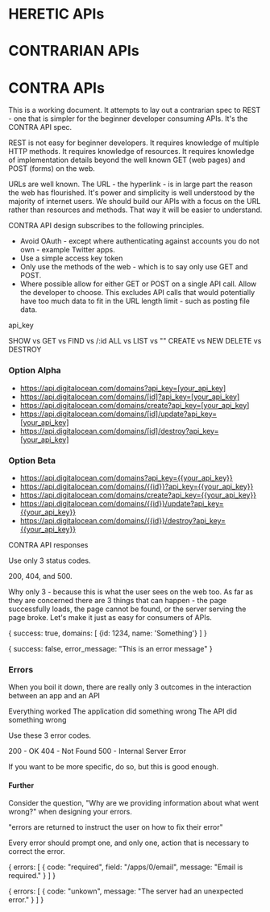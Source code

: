
# HERETIC APIs

# CONTRARIAN APIs

# CONTRA APIs

This is a working document. It attempts to lay out a contrarian spec to REST - one that is simpler for the beginner developer consuming APIs. It's the CONTRA API spec.

REST is not easy for beginner developers. It requires knowledge of multiple HTTP methods. It requires knowledge of resources. It requires knowledge of implementation details beyond the well known GET (web pages) and POST (forms) on the web. 

URLs are well known. The URL - the hyperlink - is in large part the reason the web has flourished. It's power and simplicity is well understood by the majority of internet users. We should build our APIs with a focus on the URL rather than resources and methods. That way it will be easier to understand. 

CONTRA API design subscribes to the following principles. 

* Avoid OAuth - except where authenticating against accounts you do not own - example Twitter apps. 
* Use a simple access key token
* Only use the methods of the web - which is to say only use GET and POST. 
* Where possible allow for either GET or POST on a single API call. Allow the developer to choose. This excludes API calls that would potentially have too much data to fit in the URL length limit - such as posting file data.


api_key

SHOW vs GET vs FIND vs /:id
ALL vs LIST vs ""
CREATE vs NEW
DELETE vs DESTROY


### Option Alpha

* https://api.digitalocean.com/domains?api_key=[your_api_key]
* https://api.digitalocean.com/domains/[id]?api_key=[your_api_key]
* https://api.digitalocean.com/domains/create?api_key=[your_api_key]
* https://api.digitalocean.com/domains/[id]/update?api_key=[your_api_key]
* https://api.digitalocean.com/domains/[id]/destroy?api_key=[your_api_key]

### Option Beta

* https://api.digitalocean.com/domains?api_key={{your_api_key}}
* https://api.digitalocean.com/domains/{{id}}?api_key={{your_api_key}}
* https://api.digitalocean.com/domains/create?api_key={{your_api_key}}
* https://api.digitalocean.com/domains/{{id}}/update?api_key={{your_api_key}}
* https://api.digitalocean.com/domains/{{id}}/destroy?api_key={{your_api_key}}

CONTRA API responses

Use only 3 status codes. 

200, 404, and 500.

Why only 3 - because this is what the user sees on the web too. As far as they are concerned there are 3 things that can happen - the page successfully loads, the page cannot be found, or the server serving the page broke. Let's make it just as easy for consumers of APIs.

{
  success: true,
  domains: [
    {id: 1234, name: 'Something'}
  ] 
}

{
  success: false,
  error_message: "This is an error message"
}

 



### Errors

When you boil it down, there are really only 3 outcomes in the interaction between an app and an API

Everything worked
The application did something wrong
The API did something wrong

Use these 3 error codes.

200 - OK
404 - Not Found
500 - Internal Server Error

If you want to be more specific, do so, but this is good enough.

#### Further

Consider the question, "Why are we providing information about what went wrong?" when designing your errors.

"errors are returned to instruct the user on how to fix their error"

Every error should prompt one, and only one, action that is necessary to correct the error.

{
  errors: [
    {
      code: "required",
      field: "/apps/0/email",
      message: "Email is required."
    }
  ]
}

{
  errors: [
    {
      code: "unkown",
      message: "The server had an unexpected error."
    }
  ]
}
      


